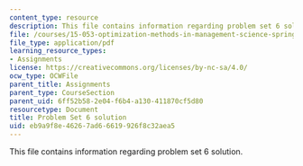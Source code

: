 ```yaml
---
content_type: resource
description: This file contains information regarding problem set 6 solution.
file: /courses/15-053-optimization-methods-in-management-science-spring-2013/eb9a9f8e46267ad66619926f8c32aea5_MIT15_053S13_ps6sol.pdf
file_type: application/pdf
learning_resource_types:
- Assignments
license: https://creativecommons.org/licenses/by-nc-sa/4.0/
ocw_type: OCWFile
parent_title: Assignments
parent_type: CourseSection
parent_uid: 6ff52b58-2e04-f6b4-a130-411870cf5d80
resourcetype: Document
title: Problem Set 6 solution
uid: eb9a9f8e-4626-7ad6-6619-926f8c32aea5
---
```

This file contains information regarding problem set 6 solution.